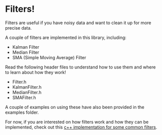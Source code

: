 # Filters! 

Filters are useful if you have noisy data and want to clean it up for more precise data.

A couple of filters are implemented in this library, including:
- Kalman Filter
- Median Filter
- SMA (Simple Moving Average) Filter

Read the following header files to understand how to use them and where to learn about how they work!
- Filter.h
- KalmanFilter.h
- MedianFilter.h
- SMAFilter.h

A couple of examples on using these have also been provided in the examples folder.

For now, if you are interested on how filters work and how they can be
implemented, check out this
[c++ implementation for some common filters](https://github.com/dimembermatt/Mbed-Shared-Components/tree/main/src/Filter).
